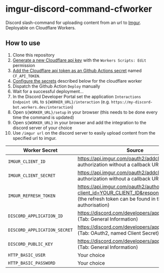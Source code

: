 # imgur-discord-command-cfworker

Discord slash-command for uploading content from an url to [Imgur](https://imgur.com).   
Deployable on Cloudflare Workers.

## How to use

1. Clone this repository
2. [Generate a new Cloudflare api key](https://support.cloudflare.com/hc/de/articles/200167836-Verwaltung-von-API-Token-und-Schl%C3%BCsseln) with the `Workers Scripts: Edit` permission
3. [Add the Cloudflare api token as an Github Actions secret](https://docs.github.com/en/actions/security-guides/encrypted-secrets) named `CF_API_TOKEN`.
4. [Configure the secrets](https://developers.cloudflare.com/workers/platform/environment-variables) described below for the cloudflare worker
5. Dispatch the Github Action `Deploy` manually
6. Wait for a successful deployment...
7. In the Discord Developer Portal set the application `Interactions Endpoint URL` to `${WORKER_URL}/interaction` (e.g. `https://my-discord-bot.workers.dev/interaction`)
8. Open `${WORKER_URL}/setup` in your browser (this needs to be done every time the command is updated)
9. Open `${WORKER_URL}` in your browser and add the integration to the discord server of your choice
10. Use `/imgur url` on the discord server to easily upload content from the specified url to imgur.

| Worker Secret                | Source |
|------------------------------|----- |
| `IMGUR_CLIENT_ID`            | https://api.imgur.com/oauth2/addclient (OAuth 2 authorization without a callback URL) |
| `IMGUR_CLIENT_SECRET`        | https://api.imgur.com/oauth2/addclient (OAuth 2 authorization without a callback URL) |
| `IMGUR_REFRESH_TOKEN`        | https://api.imgur.com/oauth2/authorize?client_id=YOUR_CLIENT_ID&response_type=token (the refresh token can be found in the url after authorisation) |
| `DISCORD_APPLICATION_ID`     | https://discord.com/developers/applications/ (Tab: General Information) |
| `DISCORD_APPLICATION_SECRET` | https://discord.com/developers/applications/ (Tab: OAuth2, named Client Secret) |
| `DISCORD_PUBLIC_KEY`         | https://discord.com/developers/applications/ (Tab: General Information) |
| `HTTP_BASIC_USER`            | Your choice |
| `HTTP_BASIC_PASSWORD`        | Your choice |
